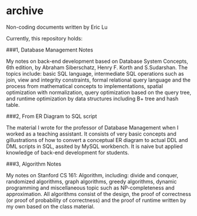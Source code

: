 # archive
Non-coding documents written by Eric Lu

Currently, this repository holds:

###1, Database Management Notes

My notes on back-end development based on Database System Concepts, 6th edition, by Abraham Siberschatz, Henry F. Korth and S.Sudarshan. The topics include: basic SQL language, intermediate SQL operations such as join, view and integrity constraints, formal relational query language and the process from mathematical concepts to implementations, spatial optimization with normalization, query optimization based on the query tree, and runtime optimization by data structures including B+ tree and hash table.

###2, From ER Diagram to SQL script

The material I wrote for the professor of Database Management when I worked as a teaching assistant. It consists of very basic concepts and gillustrations of how to convert a conceptual ER diagram to actual DDL and DML scripts in SQL, assited by MySQL workbench. It is naive but applied knowledge of back-end development for students.

###3, Algorithm Notes

My notes on Stanford CS 161: Algorithm, including: divide and conquer, randomized algorithms, graph algorithms, greedy algorithms, dynamic programming and miscellaneous topic such as NP-completeness and approximation. All algorithms consist of the design, the proof of correctness (or proof of probability of correctness) and the proof of runtime written by my own based on the class material.
